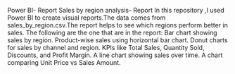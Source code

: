 Power BI- Report
Sales by region analysis- Report
In this repository ,I used Power BI to create visual reports.The data comes from sales_by_region.csv.The report helps to see which regions perform better in sales.
The following are the one that are in the report:
Bar chart showing sales by region.
Product-wise sales using horizontal bar chart.
Donut charts for sales by channel and region.
KPIs like Total Sales, Quantity Sold, Discounts, and Profit Margin.
A line chart showing sales over time.
A chart comparing Unit Price vs Sales Amount.
